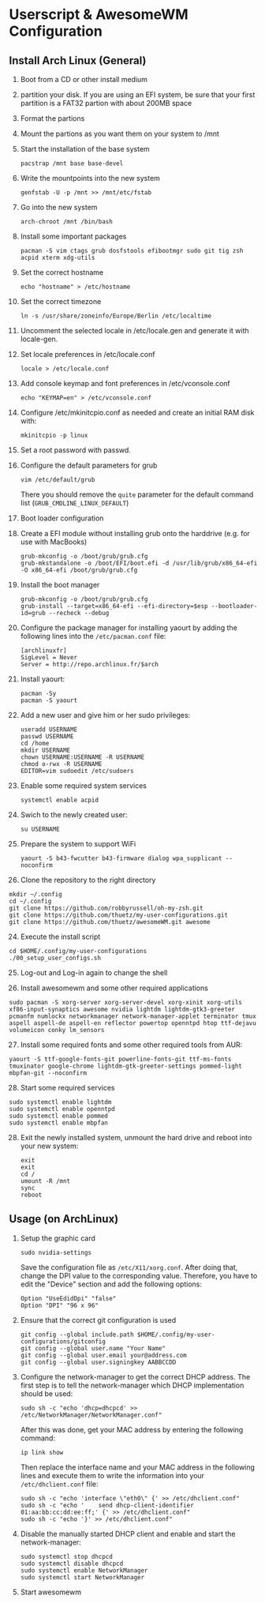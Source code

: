 Userscript & AwesomeWM Configuration
====================================

Install Arch Linux (General)
----------------------------
1. Boot from a CD or other install medium
2. partition your disk. If you are using an EFI system, be sure that your first partition is a FAT32 partion with about 200MB space
3. Format the partions
4. Mount the partions as you want them on your system to /mnt
5. Start the installation of the base system
   ```
   pacstrap /mnt base base-devel
   ```

6. Write the mountpoints into the new system
   ```
   genfstab -U -p /mnt >> /mnt/etc/fstab
   ```

7. Go into the new system
   ```
   arch-chroot /mnt /bin/bash
   ```

8. Install some important packages
   ```
   pacman -S vim ctags grub dosfstools efibootmgr sudo git tig zsh acpid xterm xdg-utils
   ```

9. Set the correct hostname
   ```
   echo "hostname" > /etc/hostname
   ```

10. Set the correct timezone
    ```
    ln -s /usr/share/zoneinfo/Europe/Berlin /etc/localtime
    ```

11. Uncomment the selected locale in /etc/locale.gen and generate it with locale-gen.
12. Set locale preferences in /etc/locale.conf
    ```
    locale > /etc/locale.conf
    ```

13. Add console keymap and font preferences in /etc/vconsole.conf
    ```
    echo "KEYMAP=en" > /etc/vconsole.conf
    ```

14. Configure /etc/mkinitcpio.conf as needed and create an initial RAM disk with:
    ```
    mkinitcpio -p linux
    ```

15. Set a root password with passwd.
16. Configure the default parameters for grub
    ```
    vim /etc/default/grub
    ```
    There you should remove the ```quite``` parameter for the default command list (```GRUB_CMDLINE_LINUX_DEFAULT```)

17. Boot loader configuration
  1. Create a EFI module without installing grub onto the harddrive (e.g. for use with MacBooks)
     ```
     grub-mkconfig -o /boot/grub/grub.cfg
     grub-mkstandalone -o /boot/EFI/boot.efi -d /usr/lib/grub/x86_64-efi -O x86_64-efi /boot/grub/grub.cfg
     ```

  2. Install the boot manager
     ```
     grub-mkconfig -o /boot/grub/grub.cfg
     grub-install --target=x86_64-efi --efi-directory=$esp --bootloader-id=grub --recheck --debug
     ```

18. Configure the package manager for installing yaourt by adding the following lines into the ```/etc/pacman.conf``` file:
    ```
    [archlinuxfr]
    SigLevel = Never
    Server = http://repo.archlinux.fr/$arch
    ```

19. Install yaourt:
    ```
    pacman -Sy
    pacman -S yaourt
    ```

20. Add a new user and give him or her sudo privileges:
    ```
    useradd USERNAME
    passwd USERNAME
    cd /home
    mkdir USERNAME
    chown USERNAME:USERNAME -R USERNAME
    chmod o-rwx -R USERNAME
    EDITOR=vim sudoedit /etc/sudoers
    ```

21. Enable some required system services
    ```
    systemctl enable acpid
    ```

22. Swich to the newly created user:
    ```
    su USERNAME
    ```

22. Prepare the system to support WiFi
    ```
    yaourt -S b43-fwcutter b43-firmware dialog wpa_supplicant --noconfirm
    ```

23. Clone the repository to the right directory
   ```
   mkdir ~/.config
   cd ~/.config
   git clone https://github.com/robbyrussell/oh-my-zsh.git
   git clone https://github.com/thuetz/my-user-configurations.git
   git clone https://github.com/thuetz/awesomeWM.git awesome
   ```

24. Execute the install script
   ```
   cd $HOME/.config/my-user-configurations
   ./00_setup_user_configs.sh
   ```

25. Log-out and Log-in again to change the shell

26. Install awesomewm and some other required applications
   ```
   sudo pacman -S xorg-server xorg-server-devel xorg-xinit xorg-utils xf86-input-synaptics awesome nvidia lightdm lightdm-gtk3-greeter pcmanfm numlockx networkmanager network-manager-applet terminator tmux aspell aspell-de aspell-en reflector powertop openntpd htop ttf-dejavu volumeicon conky lm_sensors
   ```

27. Install some required fonts and some other required tools from AUR:
   ```
   yaourt -S ttf-google-fonts-git powerline-fonts-git ttf-ms-fonts tmuxinator google-chrome lightdm-gtk-greeter-settings pommed-light mbpfan-git --noconfirm
   ```

28. Start some required services
   ```
   sudo systemctl enable lightdm
   sudo systemctl enable openntpd
   sudo systemctl enable pommed
   sudo systemctl enable mbpfan
   ```

28. Exit the newly installed system, unmount the hard drive and reboot into your new system:
    ```
    exit
    exit
    cd /
    umount -R /mnt
    sync
    reboot
    ```

Usage (on ArchLinux)
--------------------
1. Setup the graphic card
   ```
   sudo nvidia-settings
   ```
   Save the configuration file as ```/etc/X11/xorg.conf```. After doing that, change the DPI value to the corresponding value. Therefore, you have to edit the "Device" section and add the following options:
   ```
   Option "UseEdidDpi" "false"
   Option "DPI" "96 x 96"
   ```

2. Ensure that the correct git configuration is used
   ```
   git config --global include.path $HOME/.config/my-user-configurations/gitconfig
   git config --global user.name "Your Name"
   git config --global user.email your@address.com
   git config --global user.signingkey AABBCCDD
   ```

3. Configure the network-manager to get the correct DHCP address. The first step is to tell the network-manager which DHCP implementation should be used:
   ```
   sudo sh -c "echo 'dhcp=dhcpcd' >> /etc/NetworkManager/NetworkManager.conf"
   ```
   After this was done, get your MAC address by entering the following command:
   ```
   ip link show
   ```
   Then replace the interface name and your MAC address in the following lines and execute them to write the information into your ```/etc/dhclient.conf``` file:
   ```
   sudo sh -c "echo 'interface \"eth0\" {' >> /etc/dhclient.conf"
   sudo sh -c "echo '    send dhcp-client-identifier 01:aa:bb:cc:dd:ee:ff;' {' >> /etc/dhclient.conf"
   sudo sh -c "echo '}' >> /etc/dhclient.conf"
   ```

4. Disable the manually started DHCP client and enable and start the network-manager:
   ```
   sudo systemctl stop dhcpcd
   sudo systemctl disable dhcpcd
   sudo systemctl enable NetworkManager
   sudo systemctl start NetworkManager
   ```

5. Start awesomewm

